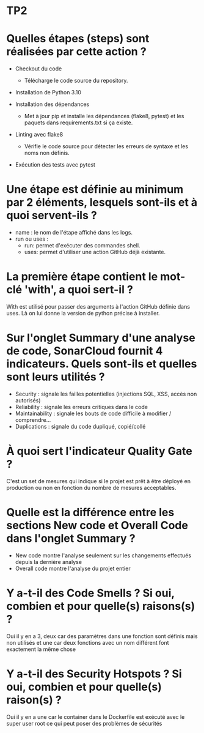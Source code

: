 # TP2

# Quelles étapes (steps) sont réalisées par cette action ?
- Checkout du code
    - Télécharge le code source du repository.

- Installation de Python 3.10

- Installation des dépendances
    - Met à jour pip et installe les dépendances (flake8, pytest) et les paquets dans requirements.txt si ça existe.

- Linting avec flake8
    - Vérifie le code source pour détecter les erreurs de syntaxe et les noms non définis.

- Exécution des tests avec pytest

# Une étape est définie au minimum par 2 éléments, lesquels sont-ils et à quoi servent-ils ?
- name : le nom de l'étape affiché dans les logs.
- run ou uses :
    - run: permet d'exécuter des commandes shell.
    - uses: permet d'utiliser une action GitHub déjà existante.

# La première étape contient le mot-clé 'with', a quoi sert-il ?
With est utilisé pour passer des arguments à l'action GitHub définie dans uses.
Là on lui donne la version de python précise à installer.

# Sur l'onglet Summary d'une analyse de code, SonarCloud fournit 4 indicateurs. Quels sont-ils et quelles sont leurs utilités ?
- Security : signale les failles potentielles (injections SQL, XSS, accès non autorisés)
- Reliability : signale les erreurs critiques dans le code
- Maintainability : signale les bouts de code difficile à modifier / comprendre...
- Duplications : signale du code dupliqué, copié/collé

# À quoi sert l'indicateur Quality Gate ?
C'est un set de mesures qui indique si le projet est prêt à être déployé en production ou non
en fonction du nombre de mesures acceptables.

# Quelle est la différence entre les sections New code et Overall Code dans l'onglet Summary ?
- New code montre l'analyse seulement sur les changements effectués depuis la dernière analyse
- Overall code montre l'analyse du projet entier

# Y a-t-il des Code Smells ? Si oui, combien et pour quelle(s) raisons(s) ?
Oui il y en a 3, deux car des paramètres dans une fonction sont définis mais non utilisés
et une car deux fonctions avec un nom différent font exactement la même chose

# Y a-t-il des Security Hotspots ? Si oui, combien et pour quelle(s) raison(s) ?
Oui il y en a une car le container dans le Dockerfile est exécuté avec le super user root
ce qui peut poser des problèmes de sécurités

